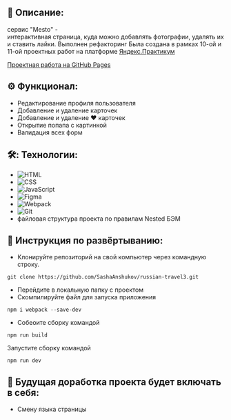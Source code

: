 ## 📖 Описание: 
сервис "Mesto" -<br />
  интерактивная страница, куда можно добавлять фотографии, удалять их и ставить лайки. Выполнен рефакторинг Была cоздана в рамках 10-ой и 11-ой проектных работ на платформе
  [Яндекс.Практикум](https://praktikum.yandex.ru/web/)

[Проектная работа на GitHub Pages](https://sashaanshukov.github.io/mesto/) 

## ⚙️ Функционал:

* Редактирование профиля пользователя
* Добавление и удаление карточек
* Добавление и удаление ❤️ карточек
* Открытие попапа с картинкой
* Валидация всех форм

## 🛠️: Технологии:

* ![HTML](https://img.shields.io/badge/-HTML-05122A?style=flat&logo=HTML5)&nbsp;
* ![CSS](https://img.shields.io/badge/-CSS-05122A?style=flat&logo=CSS3&logoColor=1572B6)&nbsp;
* ![JavaScript](https://img.shields.io/badge/-JavaScript-05122A?style=flat&logo=javascript)&nbsp;
* ![Figma](https://img.shields.io/badge/-Figma-05122A?style=flat&logo=figma)&nbsp;
* ![Webpack](https://img.shields.io/badge/-Webpack-05122A?style=flat&logo=webpack)&nbsp;
* ![Git](https://img.shields.io/badge/-Git-05122A?style=flat&logo=git)&nbsp;
* файловая структура проекта по правилам Nested БЭМ

## 🚀 Инструкция по развёртыванию:
* Клонируйте репозиторий на свой компьютер через командную строку.
```
git clone https://github.com/SashaAnshukov/russian-travel3.git
```
* Перейдите в локальную папку с проектом
* Скомпилируйте файл для запуска приложения
```
npm i webpack --save-dev
```
* Собеоите сборку командой
```
npm run build
```
Запустите сборку командой
```
npm run dev
```

## 🤖 Будущая доработка проекта будет включать в себя: 
* Смену языка страницы

<!--# Getting Started with Create React App

This project was bootstrapped with [Create React App](https://github.com/facebook/create-react-app).

## Available Scripts

In the project directory, you can run:

### `npm start`

Runs the app in the development mode.\
Open [http://localhost:3000](http://localhost:3000) to view it in the browser.

The page will reload if you make edits.\
You will also see any lint errors in the console.

### `npm test`

Launches the test runner in the interactive watch mode.\
See the section about [running tests](https://facebook.github.io/create-react-app/docs/running-tests) for more information.

### `npm run build`

Builds the app for production to the `build` folder.\
It correctly bundles React in production mode and optimizes the build for the best performance.

The build is minified and the filenames include the hashes.\
Your app is ready to be deployed!

See the section about [deployment](https://facebook.github.io/create-react-app/docs/deployment) for more information.

### `npm run eject`

**Note: this is a one-way operation. Once you `eject`, you can’t go back!**

If you aren’t satisfied with the build tool and configuration choices, you can `eject` at any time. This command will remove the single build dependency from your project.

Instead, it will copy all the configuration files and the transitive dependencies (webpack, Babel, ESLint, etc) right into your project so you have full control over them. All of the commands except `eject` will still work, but they will point to the copied scripts so you can tweak them. At this point you’re on your own.

You don’t have to ever use `eject`. The curated feature set is suitable for small and middle deployments, and you shouldn’t feel obligated to use this feature. However we understand that this tool wouldn’t be useful if you couldn’t customize it when you are ready for it.

## Learn More

You can learn more in the [Create React App documentation](https://facebook.github.io/create-react-app/docs/getting-started).

To learn React, check out the [React documentation](https://reactjs.org/).

### Code Splitting

This section has moved here: [https://facebook.github.io/create-react-app/docs/code-splitting](https://facebook.github.io/create-react-app/docs/code-splitting)

### Analyzing the Bundle Size

This section has moved here: [https://facebook.github.io/create-react-app/docs/analyzing-the-bundle-size](https://facebook.github.io/create-react-app/docs/analyzing-the-bundle-size)

### Making a Progressive Web App

This section has moved here: [https://facebook.github.io/create-react-app/docs/making-a-progressive-web-app](https://facebook.github.io/create-react-app/docs/making-a-progressive-web-app)

### Advanced Configuration

This section has moved here: [https://facebook.github.io/create-react-app/docs/advanced-configuration](https://facebook.github.io/create-react-app/docs/advanced-configuration)

### Deployment

This section has moved here: [https://facebook.github.io/create-react-app/docs/deployment](https://facebook.github.io/create-react-app/docs/deployment)

### `npm run build` fails to minify

This section has moved here: [https://facebook.github.io/create-react-app/docs/troubleshooting#npm-run-build-fails-to-minify](https://facebook.github.io/create-react-app/docs/troubleshooting#npm-run-build-fails-to-minify)
-->
